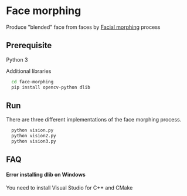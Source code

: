 # Face morphing
Produce "blended" face from faces by [Facial morphing](https://en.wikipedia.org/wiki/Morphing) process


## Prerequisite

Python 3

Additional libraries

```bash
  cd face-morphing
  pip install opencv-python dlib
```

## Run
There are three different implementations of the face morphing process.
```bash
  python vision.py
  python vision2.py
  python vision3.py
```

## FAQ

#### Error installing dlib on Windows

You need to install Visual Studio for C++ and CMake
